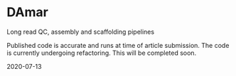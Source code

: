 # DAmar
Long read QC, assembly and scaffolding pipelines

Published code is accurate and runs at time of article submission. The code is currently undergoing refactoring. This will be completed soon.

2020-07-13

